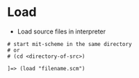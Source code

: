 # Load

- Load source files in interpreter


```shell
# start mit-scheme in the same directory
# or
# (cd <directory-of-src>)

]=> (load "filename.scm")
```
